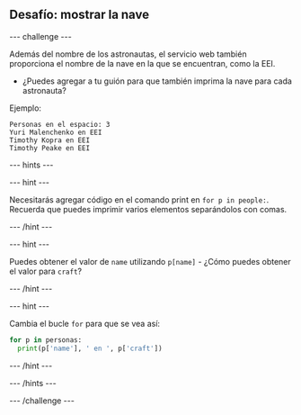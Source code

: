 ## Desafío: mostrar la nave

\--- challenge \---

Además del nombre de los astronautas, el servicio web también proporciona el nombre de la nave en la que se encuentran, como la EEI.

+ ¿Puedes agregar a tu guión para que también imprima la nave para cada astronauta? 

Ejemplo:

    Personas en el espacio: 3
    Yuri Malenchenko en EEI
    Timothy Kopra en EEI
    Timothy Peake en EEI
    

\--- hints \---

\--- hint \---

Necesitarás agregar código en el comando print en `for p in people:`. Recuerda que puedes imprimir varios elementos separándolos con comas.

\--- /hint \---

\--- hint \---

Puedes obtener el valor de `name` utilizando `p[name]` - ¿Cómo puedes obtener el valor para `craft`?

\--- /hint \---

\--- hint \---

Cambia el bucle `for` para que se vea así:

```python
for p in personas:
  print(p['name'], ' en ', p['craft'])
```

\--- /hint \---

\--- /hints \---

\--- /challenge \---